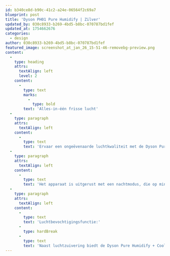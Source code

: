 ```yaml
---
id: b340ce8d-b90c-41c2-a24e-06564f2c69a7
blueprint: post
title: 'Dyson PH01 Pure Humidify | Zilver'
updated_by: 030c8933-b269-4bd5-b8bc-070787bd1fef
updated_at: 1754662676
categories:
  - design
author: 030c8933-b269-4bd5-b8bc-070787bd1fef
featured_image: screenshot_at_jan_26_15-51-46-removebg-preview.png
content:
  -
    type: heading
    attrs:
      textAlign: left
      level: 2
    content:
      -
        type: text
        marks:
          -
            type: bold
        text: 'Alles-in-één frisse lucht'
  -
    type: paragraph
    attrs:
      textAlign: left
    content:
      -
        type: text
        text: 'Ervaar een ongeëvenaarde luchtkwaliteit met de Dyson Pure Humidify + Cool White/Silver, een multifunctioneel apparaat dat fungeert als luchtreiniger, luchtbevochtiger en ventilator in één. Met geavanceerde filtratie verwijdert het tot 99% van schadelijke luchtdeeltjes, zodat de lucht die je inademt in elke ruimte bijna volledig schoon is. Tijdens warme dagen levert het apparaat niet alleen zuivere, maar ook verfrissende gekoelde lucht, ideaal om een aangename bries te creëren.'
  -
    type: paragraph
    attrs:
      textAlign: left
    content:
      -
        type: text
        text: 'Het apparaat is uitgerust met een nachtmodus, die op minimale geluidsefficiëntie werkt voor een ongestoorde nachtrust. Door 24/7 de luchtkwaliteit te monitoren, toont het realtime rapporten via het gebruiksvriendelijke LCD-display, zodat je altijd op de hoogte bent van de luchtcondities in je omgeving.'
  -
    type: paragraph
    attrs:
      textAlign: left
    content:
      -
        type: text
        text: 'Luchtbevochtigingsfunctie:'
      -
        type: hardBreak
      -
        type: text
        text: 'Naast luchtzuivering biedt de Dyson Pure Humidify + Cool ook een bevochtigingsfunctie, perfect voor gebruik tijdens de droge wintermaanden. Hiermee zorg je ervoor dat de luchtvochtigheid binnenshuis altijd op het juiste niveau blijft, wat je leefomgeving aanzienlijk aangenamer maakt. Dit maakt de Dyson Pure Humidify + Cool een veelzijdige en onmisbare aanvulling voor je huis het hele jaar door.'
---
```

